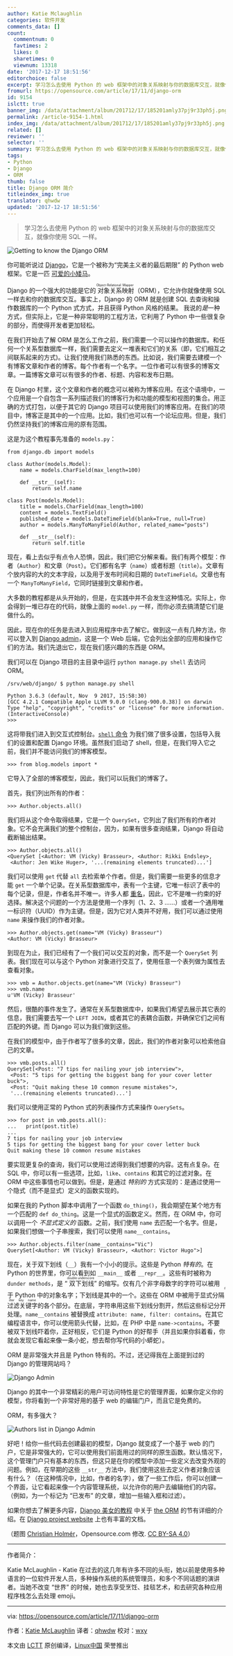 ```yaml
---
author: Katie Mclaughlin
categories: 软件开发
comments_data: []
count:
  commentnum: 0
  favtimes: 2
  likes: 0
  sharetimes: 0
  viewnum: 13318
date: '2017-12-17 18:51:56'
editorchoice: false
excerpt: 学习怎么去使用 Python 的 web 框架中的对象关系映射与你的数据库交互，就像你使用 SQL 一样。
fromurl: https://opensource.com/article/17/11/django-orm
id: 9154
islctt: true
banner_img: /data/attachment/album/201712/17/185201amly37pj9r33ph5j.png
permalink: /article-9154-1.html
index_img: /data/attachment/album/201712/17/185201amly37pj9r33ph5j.png.thumb.jpg
related: []
reviewer: ''
selector: ''
summary: 学习怎么去使用 Python 的 web 框架中的对象关系映射与你的数据库交互，就像你使用 SQL 一样。
tags:
- Python
- Django
- ORM
thumb: false
title: Django ORM 简介
titleindex_img: true
translator: qhwdw
updated: '2017-12-17 18:51:56'
---
```



> 
> 学习怎么去使用 Python 的 web 框架中的对象关系映射与你的数据库交互，就像你使用 SQL 一样。
> 
> 
> 


![Getting to know the Django ORM](/data/attachment/album/201712/17/185201amly37pj9r33ph5j.png "Getting to know the Django ORM")


你可能听说过 [Django](https://www.djangoproject.com/)，它是一个被称为“完美主义者的最后期限” 的 Python web 框架。它是一匹 [可爱的小矮马](http://www.djangopony.com/)。


Django 的一个强大的功能是它的<ruby> 对象关系映射 <rt>  Object-Relational Mapper </rt></ruby>（ORM），它允许你就像使用 SQL 一样去和你的数据库交互。事实上，Django 的 ORM 就是创建 SQL 去查询和操作数据库的一个 Python 式方式，并且获得 Python 风格的结果。 我说的*是*一种方式，但实际上，它是一种非常聪明的工程方法，它利用了 Python 中一些很复杂的部分，而使得开发者更加轻松。


在我们开始去了解 ORM 是怎么工作之前，我们需要一个可以操作的数据库。和任何一个关系型数据库一样，我们需要去定义一堆表和它们的关系（即，它们相互之间联系起来的方式)。让我们使用我们熟悉的东西。比如说，我们需要去建模一个有博客文章和作者的博客。每个作者有一个名字。一位作者可以有很多的博客文章。一篇博客文章可以有很多的作者、标题、内容和发布日期。


在 Django 村里，这个文章和作者的概念可以被称为博客应用。在这个语境中，一个应用是一个自包含一系列描述我们的博客行为和功能的模型和视图的集合。用正确的方式打包，以便于其它的 Django 项目可以使用我们的博客应用。在我们的项目中，博客正是其中的一个应用。比如，我们也可以有一个论坛应用。但是，我们仍然坚持我们的博客应用的原有范围。


这是为这个教程事先准备的 `models.py`：



```
from django.db import models

class Author(models.Model):
    name = models.CharField(max_length=100)

    def __str__(self):
        return self.name

class Post(models.Model):
    title = models.CharField(max_length=100)
    content = models.TextField()
    published_date = models.DateTimeField(blank=True, null=True)
    author = models.ManyToManyField(Author, related_name="posts")

    def __str__(self):
        return self.title

```

现在，看上去似乎有点令人恐惧，因此，我们把它分解来看。我们有两个模型：作者（`Author`）和文章（`Post`）。它们都有名字（`name`）或者标题（`title`）。文章有个放内容的大的文本字段，以及用于发布时间和日期的 `DateTimeField`。文章也有一个 `ManyToManyField`，它同时链接到文章和作者。


大多数的教程都是从头开始的，但是，在实践中并不会发生这种情况。实际上，你会得到一堆已存在的代码，就像上面的 `model.py` 一样，而你必须去搞清楚它们是做什么的。


因此，现在你的任务是去进入到应用程序中去了解它。做到这一点有几种方法，你可以登入到 [Django admin](https://docs.djangoproject.com/en/1.11/ref/contrib/admin/)，这是一个 Web 后端，它会列出全部的应用和操作它们的方法。我们先退出它，现在我们感兴趣的东西是 ORM。


我们可以在 Django 项目的主目录中运行 `python manage.py shell` 去访问 ORM。



```
/srv/web/django/ $ python manage.py shell

Python 3.6.3 (default, Nov  9 2017, 15:58:30)
[GCC 4.2.1 Compatible Apple LLVM 9.0.0 (clang-900.0.38)] on darwin
Type "help", "copyright", "credits" or "license" for more information.
(InteractiveConsole)
>>>

```

这将带我们进入到交互式控制台。[`shell` 命令](https://docs.djangoproject.com/en/1.11/ref/django-admin/#shell) 为我们做了很多设置，包括导入我们的设置和配置 Django 环境。虽然我们启动了 shell，但是，在我们导入它之前，我们并不能访问我们的博客模型。



```
>>> from blog.models import *

```

它导入了全部的博客模型，因此，我们可以玩我们的博客了。


首先，我们列出所有的作者：



```
>>> Author.objects.all()

```

我们将从这个命令取得结果，它是一个 `QuerySet`，它列出了我们所有的作者对象。它不会充满我们的整个控制台，因为，如果有很多查询结果，Django 将自动截断输出结果。



```
>>> Author.objects.all()
<QuerySet [<Author: VM (Vicky) Brasseur>, <Author: Rikki Endsley>,
 <Author: Jen Wike Huger>, '...(remaining elements truncated)...']

```

我们可以使用 `get` 代替 `all` 去检索单个作者。但是，我们需要一些更多的信息才能 `get` 一个单个记录。在关系型数据库中，表有一个主键，它唯一标识了表中的每个记录，但是，作者名并不唯一。许多人都 [重名](https://2016.katieconf.xyz/)，因此，它不是唯一约束的好选择。解决这个问题的一个方法是使用一个序列（1、2、3 ……）或者一个通用唯一标识符（UUID）作为主键。但是，因为它对人类并不好用，我们可以通过使用 `name` 来操作我们的作者对象。



```
>>> Author.objects.get(name="VM (Vicky) Brasseur")
<Author: VM (Vicky) Brasseur>

```

到现在为止，我们已经有了一个我们可以交互的对象，而不是一个 `QuerySet` 列表。我们现在可以与这个 Python 对象进行交互了，使用任意一个表列做为属性去查看对象。



```
>>> vmb = Author.objects.get(name="VM (Vicky) Brasseur")
>>> vmb.name
u'VM (Vicky) Brasseur'

```

然后，很酷的事件发生了。通常在关系型数据库中，如果我们希望去展示其它表的信息，我们需要去写一个 `LEFT JOIN`，或者其它的表耦合函数，并确保它们之间有匹配的外键。而 Django 可以为我们做到这些。


在我们的模型中，由于作者写了很多的文章，因此，我们的作者对象可以检索他自己的文章。



```
>>> vmb.posts.all()
QuerySet[<Post: "7 tips for nailing your job interview">,
 <Post: "5 tips for getting the biggest bang for your cover letter buck">,
 <Post: "Quit making these 10 common resume mistakes">,
 '...(remaining elements truncated)...']

```

我们可以使用正常的 Python 式的列表操作方式来操作 `QuerySets`。



```
>>> for post in vmb.posts.all():
...   print(post.title)
...
7 tips for nailing your job interview
5 tips for getting the biggest bang for your cover letter buck
Quit making these 10 common resume mistakes

```

要实现更复杂的查询，我们可以使用过滤得到我们想要的内容。这有点复杂。在 SQL 中，你可以有一些选项，比如，`like`、`contains` 和其它的过滤对象。在 ORM 中这些事情也可以做到。但是，是通过 *特别的* 方式实现的：是通过使用一个隐式（而不是显式）定义的函数实现的。


如果在我的 Python 脚本中调用了一个函数 `do_thing()`，我会期望在某个地方有一个匹配的 `def do_thing`。这是一个显式的函数定义。然而，在 ORM 中，你可以调用一个 *不显式定义的* 函数。之前，我们使用 `name` 去匹配一个名字。但是，如果我们想做一个子串搜索，我们可以使用 `name__contains`。



```
>>> Author.objects.filter(name__contains="Vic")
QuerySet[<Author: VM (Vicky) Brasseur>, <Author: Victor Hugo">]

```

现在，关于双下划线（`__`）我有一个小小的提示。这些是 Python *特有的*。在 Python 的世界里，你可以看到如 `__main__` 或者 `__repr__`。这些有时被称为 `dunder methods`，是 “<ruby> 双下划线 <rt>  double underscore </rt></ruby>” 的缩写。仅有几个非字母数字的字符可以被用于 Python 中的对象名字；下划线是其中的一个。这些在 ORM 中被用于显式分隔<ruby> 过滤关键字 <rt>  filter key name </rt></ruby>的各个部分。在底层，字符串用这些下划线分割开，然后这些标记分开处理。`name__contains` 被替换成 `attribute: name, filter: contains`。在其它编程语言中，你可以使用箭头代替，比如，在 PHP 中是 `name->contains`。不要被双下划线吓着你，正好相反，它们是 Python 的好帮手（并且如果你斜着看，你就会发现它看起来像一条小蛇，想去帮你写代码的小蟒蛇）。


ORM 是非常强大并且是 Python 特有的。不过，还记得我在上面提到过的 Django 的管理网站吗？


![Django Admin](/data/attachment/album/201712/17/185202ge3wx17hek2n1idi.png "Django Admin")


Django 的其中一个非常精彩的用户可访问特性是它的管理界面，如果你定义你的模型，你将看到一个非常好用的基于 web 的编辑门户，而且它是免费的。


ORM，有多强大？


![Authors list in Django Admin](/data/attachment/album/201712/17/185202b8wpwl683uhuzlwt.png "Authors list in Django Admin")


好吧！给你一些代码去创建最初的模型，Django 就变成了一个基于 web 的门户，它是非常强大的，它可以使用我们前面用过的同样的原生函数。默认情况下，这个管理门户只有基本的东西，但这只是在你的模型中添加一些定义去改变外观的问题。例如，在早期的这些 `__str__` 方法中，我们使用这些去定义作者对象应该有什么？（在这种情况中，比如，作者的名字），做了一些工作后，你可以创建一个界面，让它看起来像一个内容管理系统，以允许你的用户去编辑他们的内容。（例如，为一个标记为 “已发布” 的文章，增加一些输入框和过滤）。


如果你想去了解更多内容，[Django 美女的教程](https://djangogirls.org/) 中关于 [the ORM](https://tutorial.djangogirls.org/en/django_orm/) 的节有详细的介绍。在 [Django project website](https://docs.djangoproject.com/en/1.11/toindex_imgs/db/) 上也有丰富的文档。


（题图 [Christian Holmér](https://www.flickr.com/people/crsan/)，Opensource.com 修改. [CC BY-SA 4.0](https://creativecommons.org/licenses/by-sa/4.0/)）




---


作者简介：


Katie McLaughlin - Katie 在过去的这几年有许多不同的头衔，她以前是使用多种语言的一位软件开发人员，多种操作系统的系统管理员，和多个不同话题的演讲者。当她不改变 “世界” 的时候，她也去享受烹饪、挂毯艺术，和去研究各种应用程序栈怎么去处理 emoji。




---


via: <https://opensource.com/article/17/11/django-orm>


作者：[Katie McLaughlin](https://opensource.com/users/glasnt) 译者：[qhwdw](https://github.com/qhwdw) 校对：[wxy](https://github.com/wxy)


本文由 [LCTT](https://github.com/LCTT/TranslateProject) 原创编译，[Linux中国](https://linux.cn/) 荣誉推出